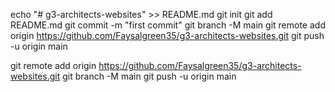 echo "# g3-architects-websites" >> README.md
git init
git add README.md
git commit -m "first commit"
git branch -M main
git remote add origin https://github.com/Faysalgreen35/g3-architects-websites.git
git push -u origin main

git remote add origin https://github.com/Faysalgreen35/g3-architects-websites.git
git branch -M main
git push -u origin main
